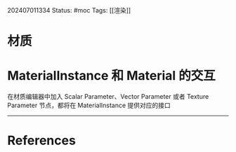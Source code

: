 202407011334
Status: #moc
Tags: [[渲染]]
# 材质

# MaterialInstance 和 Material 的交互
在材质编辑器中加入 Scalar Parameter、Vector Parameter 或者 Texture Parameter 节点，都将在 MaterialInstance 提供对应的接口

---
# References